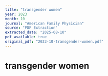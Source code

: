 ```yaml
---
title: "transgender women"
year: 2023
month: 10
journal: "American Family Physician"
source: "PDF Extraction"
extracted_date: "2025-08-10"
pdf_available: true
original_pdf: "2023-10-transgender-women.pdf"
---
```


# transgender women

